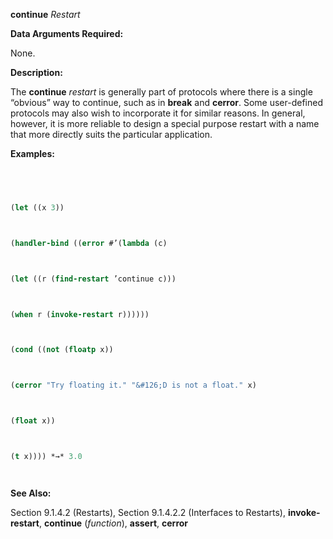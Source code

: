 **continue** *Restart* 



**Data Arguments Required:** 



None. 



**Description:** 



The **continue** *restart* is generally part of protocols where there is a single “obvious” way to continue, such as in **break** and **cerror**. Some user-defined protocols may also wish to incorporate it for similar reasons. In general, however, it is more reliable to design a special purpose restart with a name that more directly suits the particular application. 



**Examples:**
```lisp
 



(let ((x 3)) 



(handler-bind ((error #’(lambda (c) 



(let ((r (find-restart ’continue c))) 



(when r (invoke-restart r)))))) 



(cond ((not (floatp x)) 



(cerror "Try floating it." "&#126;D is not a float." x) 



(float x)) 



(t x)))) *→* 3.0 




```
**See Also:** 



Section 9.1.4.2 (Restarts), Section 9.1.4.2.2 (Interfaces to Restarts), **invoke-restart**, **continue** (*function*), **assert**, **cerror** 



